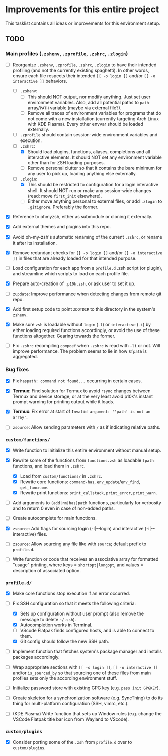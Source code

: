 # Improvements for this entire project

This tasklist contains all ideas or improvements for this environment setup.

## TODO

### Main profiles (`.zshenv`, `.zprofile`, `.zshrc`, `.zlogin`)

* [ ] Reorganize `.zshenv`, `.zprofile`, `.zshrc`, `.zlogin` to have their intended profiling (and not the currently existing spaghetti). In other words, ensure each file respects their intended `[[ -o login ]]` and/or `[[ -o interactive ]]` behaviors.
	* [ ] `.zshenv`:
		* [ ] This should NOT output, nor modify anything. Just set user environment variables. Also, add all potential paths to `path` array/`PATH` variable (maybe via external file?).
		* [ ] Remove all traces of environment variables for programs that do not come with a new installation (currently targeting Arch Linux with KDE Plasma). Every other envvar should be loaded externally.
	* [ ] `.zprofile` should contain session-wide environment variables and execution.
	* [ ] `.zshrc`:
		* [x] Should load plugins, functions, aliases, completions and all interactive elements. It should NOT set any environment variable other than for ZSH loading purposes.
		* [ ] Remove personal clutter so that it contains the bare minimum for any user to pick up, loading anything else externally.
	* [ ] `.zlogin`:
		* [x] This should be restricted to configuration for a login interactive shell. It should NOT run or make any session-wide changes (read: move `first_init` elsewhere).
		* [ ] Either move anything personal to external files, or add `.zlogin` to `.gitignore`. Preferably the former.
* [x] Reference to ohmyzsh, either as submodule or cloning it externally. 
* [x] Add external themes and plugins into this repo.
* [x] Avoid oh-my-zsh's automatic renaming of the current `.zshrc`, or rename it after its installation.
* [x] Remove redundant checks for `[[ -o login ]]` and/or `[[ -o interactive ]]` in files that are already loaded for that intended purpose.
* [ ] Load configuration for each app from a `profile.d` .zsh script (or plugin), and streamline which scripts to load on each profile file.
* [x] Prepare auto-creation of `.p10k.zsh`, or ask user to set it up.
* [ ] `zupdate`: Improve performance when detecting changes from remote git repo.
* [x] Add first setup code to point `ZDOTDIR` to this directory in the system's `zshenv`.
* [x] Make sure `zsh` is loadable without `login` (`-l`) or `interactive` (`-i`) by either loading required functions accordingly, or avoid the use of these functions altogether. Gearing towards the former.
* [ ] Fix `.zshrc` recompiling `compdef` when `.zshrc` is read with `-li` or not. Will improve performance. The problem seems to lie in how `$fpath` is aggregated.


### Bug fixes

* [x] Fix `haspath: command not found...` occurring in certain cases.
* [x] **Termux**: Find solution for Termux to avoid `rsync` changes between Termux and device storage; or at the very least avoid p10k's instant prompt warning for printing output while it loads.
* [x] **Termux**: Fix error at start of `Invalid argument: ''path' is not an array'`.
* [ ] `zsource`: Allow sending parameters with `/` as if indicating relative paths.


### `custom/functions/`

* [x] Write function to initialize this entire environment without manual setup.
* [x] Rewrite some of the functions from `functions.zsh` as loadable `fpath` functions, and load them in `.zshrc`.
	* [x] Load from `custom/functions/` in `.zshrc`.
	* [x] Rewrite core functions: `command-has`, `env_update`/`env_find`, `get_funcname`.
	* [x] Rewrite print functions: `print_callstack`, `print_error`, `print_warn`.
* [ ] Add arguments to `(add|rm|has)path` functions, particularly for verbosity and to return 0 even in case of non-added paths.
* [ ] Create autocomplete for main functions.
* [x] `zsource`: Add flags for sourcing login (-l|--login) and interactive (-i|--interactive) files.
* [ ] `zsource`: Allow sourcing any file like with `source`; default prefix to `profile.d`.
* [ ] Write function or code that receives an associative array for formatted "usage" printing, where keys = `shortopt|longopt`, and values = description of associated option.


### `profile.d/`

* [x] Make core functions stop execution if an error occurred.
* [ ] Fix SSH configuration so that it meets the following criteria:
	* [x] Sets up configuration without user prompt (also remove the message to delete `~/.ssh`).
	* [x] Autocompletion works in Terminal.
	* [ ] VScode Flatpak finds configured hosts, and is able to connect to them.
	* [x] Git config should follow the new SSH path.
* [ ] Implement function that fetches system's package manager and installs packages accordingly.
* [ ] Wrap appropriate sections with `[[ -o login ]]`, `[[ -o interactive ]]` and/or `is_sourced_by` so that sourcing one of these files from main profiles sets only the according environment stuff.
* [ ] Initialize password store with existing GPG key (e.g. `pass init GPGKEY`).
* [ ] Create skeleton for a synchronization software (e.g. SyncThing) to do its thing for multi-platform configuration (SSH, vimrc, etc.).
* [ ] (KDE Plasma) Write function that sets up Window rules (e.g. change the VSCode Flatpak title bar icon from Wayland to VScode).


### `custom/plugins`

* [x] Consider porting some of the `.zsh` from `profile.d` over to `custom/plugins`.

